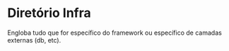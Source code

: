 # Diretório Infra

Engloba tudo que for específico do framework ou específico de camadas externas (db, etc).